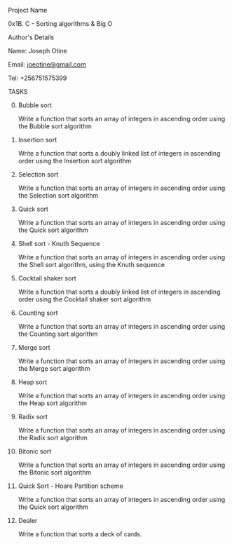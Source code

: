 Project Name

0x1B. C - Sorting algorithms & Big O

Author's Details

Name: Joseph Otine

Email: joeotine@gmail.com

Tel: +256751575399

TASKS


0. Bubble sort

    Write a function that sorts an array of integers in ascending order using the Bubble sort algorithm

1. Insertion sort

    Write a function that sorts a doubly linked list of integers in ascending order using the Insertion sort algorithm

2. Selection sort

    Write a function that sorts an array of integers in ascending order using the Selection sort algorithm

3. Quick sort

    Write a function that sorts an array of integers in ascending order using the Quick sort algorithm

4. Shell sort - Knuth Sequence

    Write a function that sorts an array of integers in ascending order using the Shell sort algorithm, using the Knuth sequence

5. Cocktail shaker sort

    Write a function that sorts a doubly linked list of integers in ascending order using the Cocktail shaker sort algorithm

6. Counting sort

    Write a function that sorts an array of integers in ascending order using the Counting sort algorithm

7. Merge sort

    Write a function that sorts an array of integers in ascending order using the Merge sort algorithm

8. Heap sort

    Write a function that sorts an array of integers in ascending order using the Heap sort algorithm

9. Radix sort

    Write a function that sorts an array of integers in ascending order using the Radix sort algorithm

10. Bitonic sort

    Write a function that sorts an array of integers in ascending order using the Bitonic sort algorithm

11. Quick Sort - Hoare Partition scheme

    Write a function that sorts an array of integers in ascending order using the Quick sort algorithm

12. Dealer

    Write a function that sorts a deck of cards.
